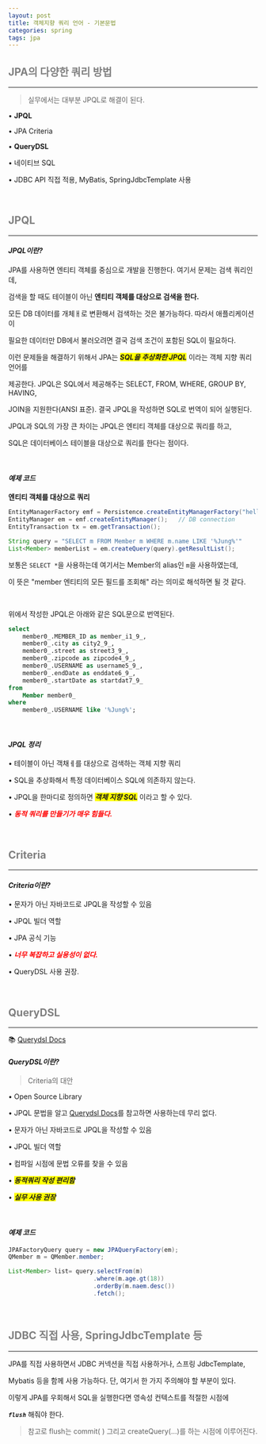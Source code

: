 ```yaml
---
layout: post
title: 객체지향 쿼리 언어 - 기본문법
categories: spring
tags: jpa
---
```


## <span style="color:gray">JPA의 다양한 쿼리 방법</span>

---

> 실무에서는 대부분 JPQL로 해결이 된다.

• **JPQL**

• JPA Criteria

• **QueryDSL**

• 네이티브 SQL

• JDBC API 직접 적용, MyBatis, SpringJdbcTemplate 사용

<br>

## <span style="color:gray">JPQL</span>

---

#### ***JPQL이란?***

JPA를 사용하면 엔티티 객체를 중심으로 개발을 진행한다. 여기서 문제는 검색 쿼리인데,

검색을 할 때도 테이블이 아닌 **엔티티 객체를 대상으로 검색을 한다.**

모든 DB 데이터를 개체ㅐ로 변환해서 검색하는 것은 불가능하다. 따라서 애플리케이션이

필요한 데이터만 DB에서 불러오려면 결국 검색 조건이 포함된 SQL이 필요하다.

이런 문제들을 해결하기 위해서 JPA는 ***<span style="background-color:yellow">SQL을 추상화한 JPQL</span>*** 이라는 객체 지향 쿼리 언어를 

제공한다. JPQL은 SQL에서 제공해주는 SELECT, FROM, WHERE, GROUP BY, HAVING, 

JOIN을 지원한다(ANSI 표준). 결국 JPQL을 작성하면 SQL로 번역이 되어 실행된다.

JPQL과 SQL의 가장 큰 차이는 JPQL은 엔티티 객체를 대상으로 쿼리를 하고, 

SQL은 데이터베이스 테이블을 대상으로 쿼리를 한다는 점이다.

<br>

#### ***예제 코드***

**엔티티 객체를 대상으로 쿼리**
```java
EntityManagerFactory emf = Persistence.createEntityManagerFactory("hello");
EntityManager em = emf.createEntityManager();   // DB connection
EntityTransaction tx = em.getTransaction();

String query = "SELECT m FROM Member m WHERE m.name LIKE '%Jung%'"
List<Member> memberList = em.createQuery(query).getResultList();
```

보통은 `SELECT *`을 사용하는데 여기서는 Member의 alias인 `m`을 사용하였는데,

이 뜻은 "member 엔티티의 모든 필드를 조회해" 라는 의미로 해석하면 될 것 같다.

<br>

위에서 작성한 JPQL은 아래와 같은 SQL문으로 번역된다.

```sql
select
    member0_.MEMBER_ID as member_i1_9_,
    member0_.city as city2_9_,
    member0_.street as street3_9_,
    member0_.zipcode as zipcode4_9_,
    member0_.USERNAME as username5_9_,
    member0_.endDate as enddate6_9_,
    member0_.startDate as startdat7_9_ 
from
    Member member0_ 
where
    member0_.USERNAME like '%Jung%';
```

<br>

#### ***JPQL 정리***

• 테이블이 아닌 객채ㅔ를 대상으로 검색하는 객체 지향 쿼리

• SQL을 추상화해서 특정 데이터베이스 SQL에 의존하지 않는다.

• JPQL을 한마디로 정의하면 ***<span style="background-color:yellow">객체 지향 SQL</span>*** 이라고 할 수 있다.

• ***<span style="color:Red">동적 쿼리를 만들기가 매우 힘들다.</span>***

<br>

## <span style="color:gray">Criteria</span>

---

#### ***Criteria이란?***

• 문자가 아닌 자바코드로 JPQL을 작성할 수 있음

• JPQL 빌더 역할

• JPA 공식 기능

• ***<span style="color:Red">너무 복잡하고 실용성이 없다.</span>***

• QueryDSL 사용 권장.

<br>

## <span style="color:gray">QueryDSL</span>

---

📚 [Querydsl Docs](http://querydsl.com/)

#### ***QueryDSL이란?***

> Criteria의 대안

• Open Source Library

• JPQL 문법을 알고 [Querydsl Docs](http://querydsl.com/)를 참고하면 사용하는데 무리 없다.

• 문자가 아닌 자바코드로 JPQL을 작성할 수 있음

• JPQL 빌더 역할

• 컴파일 시점에 문법 오류를 찾을 수 있음

• ***<span style="background-color:yellow">동적쿼리 작성 편리함</span>***

• ***<span style="background-color:yellow">실무 사용 권장</span>***

<br>

#### ***예제 코드***

```java
JPAFactoryQuery query = new JPAQueryFactory(em);
QMember m = QMember.member;

List<Member> list= query.selectFrom(m)
                        .where(m.age.gt(18))
                        .orderBy(m.naem.desc())
                        .fetch();
```

<br>

## <span style="color:gray">JDBC 직접 사용, SpringJdbcTemplate 등</span>

---

JPA를 직접 사용하면서 JDBC 커넥션을 직접 사용하거나, 스프링 JdbcTemplate, 

Mybatis 등을 함께 사용 가능하다. 단, 여기서 한 가지 주의해야 할 부분이 있다.

이렇게 JPA를 우회해서 SQL을 실행한다면 영속성 컨텍스트를 적절한 시점에 

***`flush`*** 해줘야 한다.

> 참고로 flush는 commit( ) 그리고 createQuery(...)를 하는 시점에 이루어진다.

